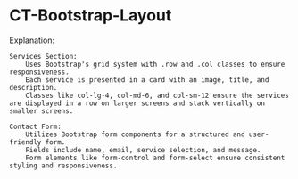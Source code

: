 # CT-Bootstrap-Layout
Explanation:

    Services Section:
        Uses Bootstrap's grid system with .row and .col classes to ensure responsiveness.
        Each service is presented in a card with an image, title, and description.
        Classes like col-lg-4, col-md-6, and col-sm-12 ensure the services are displayed in a row on larger screens and stack vertically on smaller screens.

    Contact Form:
        Utilizes Bootstrap form components for a structured and user-friendly form.
        Fields include name, email, service selection, and message.
        Form elements like form-control and form-select ensure consistent styling and responsiveness.